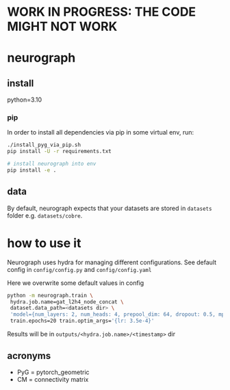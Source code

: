 # WORK IN PROGRESS: THE CODE MIGHT NOT WORK
# neurograph

## install

python=3.10

### pip
In order to install all dependencies via pip in some virtual env, run:

```bash
./install_pyg_via_pip.sh
pip install -U -r requirements.txt

# install neurograph into env
pip install -e .

```

## data
By default, neurograph expects that your datasets are stored in `datasets` folder e.g. `datasets/cobre`.

# how to use it
Neurograph uses hydra for managing different configurations. See default config in `config/config.py` and `config/config.yaml`

Here we overwrite some default values in config
```bash
python -m neurograph.train \
 hydra.job.name=gat_l2h4_node_concat \
 dataset.data_path=<datasets dir> \
 'model={num_layers: 2, num_heads: 4, prepool_dim: 64, dropout: 0.5, mp_type: node_concate, final_node_dim:8}' \
 train.epochs=20 train.optim_args='{lr: 3.5e-4}'
```

Results will be in `outputs/<hydra.job.name>/<timestamp>` dir

## acronyms
* PyG = pytorch_geometric
* CM = connectivity matrix
